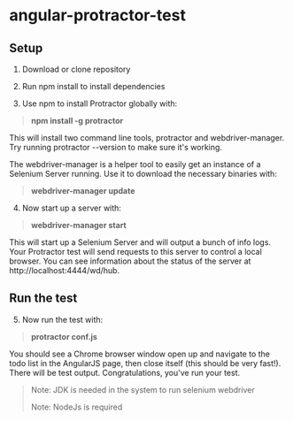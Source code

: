 # angular-protractor-test

## Setup

1. Download or clone repository
2. Run npm install to install dependencies

3. Use npm to install Protractor globally with:
> **npm install -g protractor**

This will install two command line tools, protractor and webdriver-manager. Try running protractor --version to make sure it's working.

The webdriver-manager is a helper tool to easily get an instance of a Selenium Server running. Use it to download the necessary binaries with:

> **webdriver-manager update**

4. Now start up a server with:
> **webdriver-manager start**

This will start up a Selenium Server and will output a bunch of info logs. Your Protractor test will send requests to this server to control a local browser. You can see information about the status of the server at http://localhost:4444/wd/hub.

## Run the test

5. Now run the test with:
> **protractor conf.js**

You should see a Chrome browser window open up and navigate to the todo list in the AngularJS page, then close itself (this should be very fast!). There will be test output.
Congratulations, you've run your test.

> Note: JDK is needed in the system to run selenium webdriver
>
> Note: NodeJs is required
